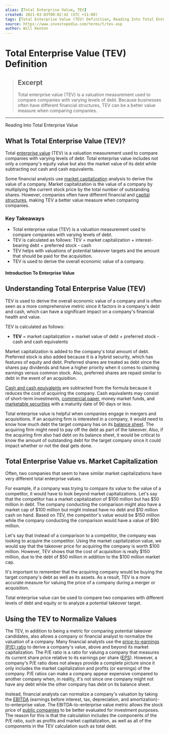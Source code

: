 ```yaml
---
alias: [Total Enterprise Value, TEV]
created: 2021-03-03T00:02:42 (UTC +11:00)
tags: [Total Enterprise Value (TEV) Definition, Reading Into Total Enterprise Value]
source: https://www.investopedia.com/terms/t/tev.asp
author: Will Kenton
---
```


# Total Enterprise Value (TEV) Definition

> ## Excerpt
> Total enterprise value (TEV) is a valuation measurement used to compare companies with varying levels of debt. Because businesses often have different financial structures, TEV can be a better value measure when comparing companies.

---

Reading Into Total Enterprise Value
## What Is Total Enterprise Value (TEV)?

Total [enterprise value](https://www.investopedia.com/terms/e/enterprisevalue.asp) (TEV) is a valuation measurement used to compare companies with varying levels of debt. Total enterprise value includes not only a company's equity value but also the market value of its debt while subtracting out cash and cash equivalents.

Some financial analysts use [market capitalization](https://www.investopedia.com/terms/m/marketcapitalization.asp) analysis to derive the value of a company. Market capitalization is the value of a company by multiplying the current stock price by the total number of outstanding shares. However, companies often have different financial and [capital structures](https://www.investopedia.com/terms/c/capitalstructure.asp), making TEV a better value measure when comparing companies.

### Key Takeaways

-   Total enterprise value (TEV) is a valuation measurement used to compare companies with varying levels of debt.
-   TEV is calculated as follows: TEV = market capitalization + interest-bearing debt + preferred stock - cash
-   TEV helps with valuations of potential takeover targets and the amount that should be paid for the acquisition.
-   TEV is used to derive the overall economic value of a company.

#### Introduction To Enterprise Value

## Understanding Total Enterprise Value (TEV)

TEV is used to derive the overall economic value of a company and is often seen as a more comprehensive metric since it factors in a company's debt and cash, which can have a significant impact on a company's financial health and value.

TEV is calculated as follows:

-   **TEV** = market capitalization + market value of debt + preferred stock - cash and cash equivalents

Market capitalization is added to the company's total amount of debt. Preferred stock is also added because it is a hybrid security, which has features of equity and debt. Preferred shares are treated as debt since the shares pay dividends and have a higher priority when it comes to claiming earnings versus common stock. Also, preferred shares are repaid similar to debt in the event of an acquisition.

[Cash and cash equivalents](https://www.investopedia.com/terms/c/cashandcashequivalents.asp) are subtracted from the formula because it reduces the cost of acquiring the company. Cash equivalents may consist of short-term investments, [commercial paper](https://www.investopedia.com/terms/c/commercialpaper.asp), money market funds, and [marketable securities](https://www.investopedia.com/terms/m/marketablesecurities.asp) with a maturity date of 90 days or less.

Total enterprise value is helpful when companies engage in mergers and acquisitions. If an acquiring firm is interested in a company, it would need to know how much debt the target company has on its [balance sheet](https://www.investopedia.com/terms/b/balancesheet.asp). The acquiring firm might need to pay off the debt as part of the takeover. Also, if the acquiring firm also had debt on its balance sheet, it would be critical to know the amount of outstanding debt for the target company since it could impact whether or not the deal gets done. 

## Total Enterprise Value vs. Market Capitalization

Often, two companies that seem to have similar market capitalizations have very different total enterprise values.

For example, if a company was trying to compare its value to the value of a competitor, it would have to look beyond market capitalizations. Let's say that the competitor has a market capitalization of $100 million but has $50 million in debt. The company conducting the comparison might also have a market cap of $100 million but might instead have no debt and $10 million cash on hand. Based on TEV, the competitor's value would be $150 million while the company conducting the comparison would have a value of $90 million.

Let's say that instead of a comparison to a competitor, the company was looking to acquire the competitor. Using the market capitalization value, we would say that the takeover price for acquiring the company is worth $100 million. However, TEV shows that the cost of acquisition is really $150 million, due to the debt of $50 million in addition to the $100 million market cap.

It's important to remember that the acquiring company would be buying the target company's debt as well as its assets. As a result, TEV is a more accurate measure for valuing the price of a company during a merger or acquisition.

Total enterprise value can be used to compare two companies with different levels of debt and equity or to analyze a potential takeover target.

## Using the TEV to Normalize Values

The TEV, in addition to being a metric for comparing potential takeover candidates, also allows a company or financial analyst to normalize the valuation of a company. Many financial analysts use the [price-to-earnings (P/E) ratio](https://www.investopedia.com/terms/p/price-earningsratio.asp) to derive a company's value, above and beyond its market capitalization. The P/E ratio is a ratio for valuing a company that measures its current share price relative to its earnings per share ([EPS](https://www.investopedia.com/terms/e/eps.asp)). However, a company's P/E ratio does not always provide a complete picture since it only includes the market capitalization and profits (or earnings) of the company. P/E ratios can make a company appear expensive compared to another company when, in reality, it's not since one company might not have any debt while the other company has debt on its balance sheet.

Instead, financial analysts can normalize a company's valuation by taking the [EBITDA](https://www.investopedia.com/terms/e/ebitda.asp) (earnings before interest, tax, depreciation, and amortization)-to-enterprise value. The EBITDA-to-enterprise value metric allows the stock price of [public companies](https://www.investopedia.com/terms/p/publiccompany.asp) to be better evaluated for investment purposes. The reason for this is that the calculation includes the components of the P/E ratio, such as profits and market capitalization, as well as all of the components in the TEV calculation such as total debt.
